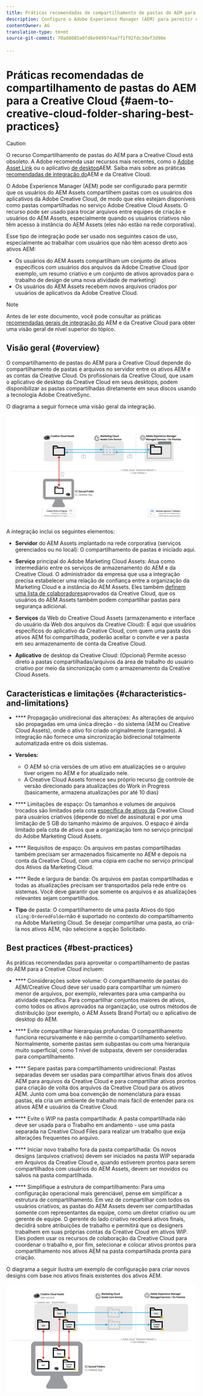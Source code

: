 ```yaml
---
title: Práticas recomendadas de compartilhamento de pastas do AEM para a Creative Cloud
description: Configure o Adobe Experience Manager (AEM) para permitir que os usuários do AEM Assets troquem pastas com usuários da Adobe Creative Cloud (CC).
contentOwner: AG
translation-type: tm+mt
source-git-commit: 70a88085a0fd6e949974aa7f1f92fdc3def3d98e

---
```



# Práticas recomendadas de compartilhamento de pastas do AEM para a Creative Cloud {#aem-to-creative-cloud-folder-sharing-best-practices}

>[!CAUTION]
>
>O recurso Compartilhamento de pastas do AEM para a Creative Cloud está obsoleto. A Adobe recomenda usar recursos mais recentes, como o [Adobe Asset Link](https://helpx.adobe.com/enterprise/using/adobe-asset-link.html) ou o aplicativo [de desktop](https://helpx.adobe.com/experience-manager/desktop-app/aem-desktop-app.html)AEM. Saiba mais sobre as práticas [recomendadas de integração do](/help/assets/aem-cc-integration-best-practices.md)AEM e da Creative Cloud.

O Adobe Experience Manager (AEM) pode ser configurado para permitir que os usuários do AEM Assets compartilhem pastas com os usuários dos aplicativos da Adobe Creative Cloud, de modo que eles estejam disponíveis como pastas compartilhadas no serviço Adobe Creative Cloud Assets. O recurso pode ser usado para trocar arquivos entre equipes de criação e usuários do AEM Assets, especialmente quando os usuários criativos não têm acesso à instância do AEM Assets (eles não estão na rede corporativa).

Esse tipo de integração pode ser usado nos seguintes casos de uso, especialmente ao trabalhar com usuários que não têm acesso direto aos ativos AEM:

* Os usuários do AEM Assets compartilham um conjunto de ativos específicos com usuários dos arquivos da Adobe Creative Cloud (por exemplo, um resumo criativo e um conjunto de ativos aprovados para o trabalho de design de uma nova atividade de marketing)
* Os usuários do AEM Assets recebem novos arquivos criados por usuários de aplicativos da Adobe Creative Cloud.

>[!NOTE]
>
>Antes de ler este documento, você pode consultar as práticas [recomendadas gerais de integração do](/help/assets/aem-cc-integration-best-practices.md) AEM e da Creative Cloud para obter uma visão geral de nível superior do tópico.

## Visão geral {#overview}

O compartilhamento de pastas do AEM para a Creative Cloud depende do compartilhamento de pastas e arquivos no servidor entre os ativos AEM e as contas da Creative Cloud. Os profissionais da Creative Cloud, que usam o aplicativo de desktop da Creative Cloud em seus desktops, podem disponibilizar as pastas compartilhadas diretamente em seus discos usando a tecnologia Adobe CreativeSync.

O diagrama a seguir fornece uma visão geral da integração.

![chlimage_1-179](assets/chlimage_1-406.png)

A integração inclui os seguintes elementos:

* **Servidor** do AEM Assets implantado na rede corporativa (serviços gerenciados ou no local): O compartilhamento de pastas é iniciado aqui.
* **Serviço** principal do Adobe Marketing Cloud Assets: Atua como intermediário entre os serviços de armazenamento do AEM e da Creative Cloud. O administrador da empresa que usa a integração precisa estabelecer uma relação de confiança entre a organização da Marketing Cloud e a instância do AEM Assets. Eles também [definem uma lista de colaboradores](https://marketing.adobe.com/resources/help/en_US/mcloud/t_admin_add_cc_user.html)aprovados da Creative Cloud, que os usuários do AEM Assets também podem compartilhar pastas para segurança adicional.

* **Serviços** da Web do Creative Cloud Assets (armazenamento e interface do usuário da Web dos arquivos da Creative Cloud): É aqui que usuários específicos do aplicativo da Creative Cloud, com quem uma pasta dos ativos AEM foi compartilhada, poderão aceitar o convite e ver a pasta em seu armazenamento de conta da Creative Cloud.
* **Aplicativo** de desktop da Creative Cloud: (Opcional) Permite acesso direto a pastas compartilhadas/arquivos da área de trabalho do usuário criativo por meio da sincronização com o armazenamento da Creative Cloud Assets.

## Características e limitações {#characteristics-and-limitations}

* **** Propagação unidirecional das alterações: As alterações de arquivo são propagadas em uma única direção - do sistema (AEM ou Creative Cloud Assets), onde o ativo foi criado originalmente (carregado). A integração não fornece uma sincronização bidirecional totalmente automatizada entre os dois sistemas.
* **Versões:**

   * O AEM só cria versões de um ativo em atualizações se o arquivo tiver origem no AEM e for atualizado nele.
   * A Creative Cloud Assets fornece seu próprio recurso [de](https://helpx.adobe.com/creative-cloud/help/versioning-faq.html) controle de versão direcionado para atualizações do Work in Progress (basicamente, armazena atualizações por até 10 dias)

* **** Limitações de espaço: Os tamanhos e volumes de arquivos trocados são limitados pela cota [específica de ativos da](https://helpx.adobe.com/creative-cloud/kb/file-storage-quota.html) Creative Cloud para usuários criativos (depende do nível de assinatura) e por uma limitação de 5 GB do tamanho máximo de arquivos. O espaço é ainda limitado pela cota de ativos que a organização tem no serviço principal do Adobe Marketing Cloud Assets.

* **** Requisitos de espaço: Os arquivos em pastas compartilhadas também precisam ser armazenados fisicamente no AEM e depois na conta da Creative Cloud, com uma cópia em cache no serviço principal dos Ativos da Marketing Cloud.
* **** Rede e largura de banda: Os arquivos em pastas compartilhadas e todas as atualizações precisam ser transportados pela rede entre os sistemas. Você deve garantir que somente os arquivos e as atualizações relevantes sejam compartilhados.
* **Tipo** de pasta: O compartilhamento de uma pasta Ativos do tipo `sling:OrderedFolder`não é suportado no contexto do compartilhamento na Adobe Marketing Cloud. Se desejar compartilhar uma pasta, ao criá-la nos ativos AEM, não selecione a opção Solicitado.

## Best practices {#best-practices}

As práticas recomendadas para aproveitar o compartilhamento de pastas do AEM para a Creative Cloud incluem:

* **** Considerações sobre volume: O compartilhamento de pastas do AEM/Creative Cloud deve ser usado para compartilhar um número menor de arquivos, por exemplo, relevantes para uma campanha ou atividade específica. Para compartilhar conjuntos maiores de ativos, como todos os ativos aprovados na organização, use outros métodos de distribuição (por exemplo, o AEM Assets Brand Portal) ou o aplicativo de desktop do AEM.

* **** Evite compartilhar hierarquias profundas: O compartilhamento funciona recursivamente e não permite o compartilhamento seletivo. Normalmente, somente pastas sem subpastas ou com uma hierarquia muito superficial, como 1 nível de subpasta, devem ser consideradas para compartilhamento.
* **** Separe pastas para compartilhamento unidirecional: Pastas separadas devem ser usadas para compartilhar ativos finais dos ativos AEM para arquivos da Creative Cloud e para compartilhar ativos prontos para criação de volta dos arquivos da Creative Cloud para os ativos AEM. Junto com uma boa convenção de nomenclatura para essas pastas, ela cria um ambiente de trabalho mais fácil de entender para os ativos AEM e usuários da Creative Cloud.
* **** Evite o WIP na pasta compartilhada: A pasta compartilhada não deve ser usada para o Trabalho em andamento - use uma pasta separada na Creative Cloud Files para realizar um trabalho que exija alterações frequentes no arquivo.
* **** Iniciar novo trabalho fora da pasta compartilhada: Os novos designs (arquivos criativos) devem ser iniciados na pasta WIP separada em Arquivos da Creative Cloud e, quando estiverem prontos para serem compartilhados com usuários do AEM Assets, devem ser movidos ou salvos na pasta compartilhada.
* **** Simplifique a estrutura de compartilhamento: Para uma configuração operacional mais gerenciável, pense em simplificar a estrutura de compartilhamento. Em vez de compartilhar com todos os usuários criativos, as pastas do AEM Assets devem ser compartilhadas somente com representantes da equipe, como um diretor criativo ou um gerente de equipe. O gerente do lado criativo receberá ativos finais, decidirá sobre atribuições de trabalho e permitirá que os designers trabalhem em suas próprias contas da Creative Cloud em ativos WIP. Eles podem usar os recursos de colaboração da Creative Cloud para coordenar o trabalho e, por fim, selecionar e colocar ativos prontos para compartilhamento nos ativos AEM na pasta compartilhada pronta para criação.

O diagrama a seguir ilustra um exemplo de configuração para criar novos designs com base nos ativos finais existentes dos ativos AEM.

![chlimage_1-180](assets/chlimage_1-407.png)
